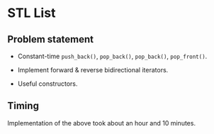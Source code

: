 STL List
========
Problem statement
-----------------
* Constant-time `push_back()`, `pop_back()`, `pop_back()`, `pop_front()`.

* Implement forward & reverse bidirectional iterators.

* Useful constructors.

Timing
------
Implementation of the above took about an hour and 10 minutes.
